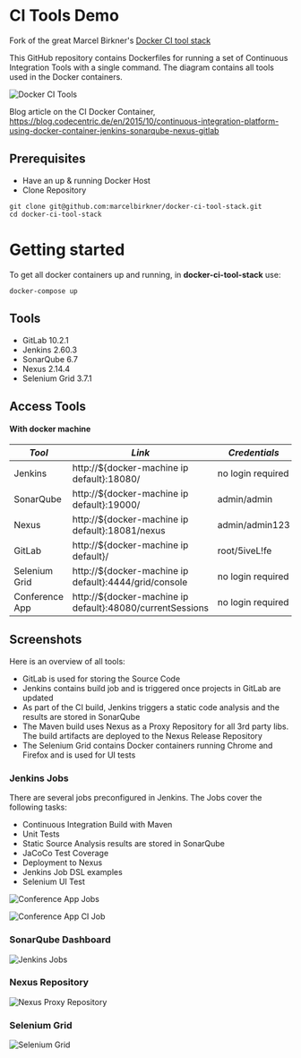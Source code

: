 # CI Tools Demo

Fork of the great Marcel Birkner's [Docker CI tool stack](https://github.com/marcelbirkner/docker-ci-tool-stack)

This GitHub repository contains Dockerfiles for running a set of Continuous Integration Tools with a single command. The diagram contains all tools used in the Docker containers.

![Docker CI Tools](screenshots/docker-ci-tools.png)

Blog article on the CI Docker Container, https://blog.codecentric.de/en/2015/10/continuous-integration-platform-using-docker-container-jenkins-sonarqube-nexus-gitlab

## Prerequisites

- Have an up & running Docker Host
- Clone Repository
```
git clone git@github.com:marcelbirkner/docker-ci-tool-stack.git
cd docker-ci-tool-stack
```


# Getting started

To get all docker containers up and running, in __docker-ci-tool-stack__ use:

```
docker-compose up
```

## Tools

- GitLab 10.2.1
- Jenkins 2.60.3
- SonarQube 6.7
- Nexus 2.14.4
- Selenium Grid 3.7.1

## Access Tools

#### With docker machine

| *Tool* | *Link* | *Credentials* |
| ------------- | ------------- | ------------- |
| Jenkins | http://${docker-machine ip default}:18080/ | no login required |
| SonarQube | http://${docker-machine ip default}:19000/ | admin/admin |
| Nexus | http://${docker-machine ip default}:18081/nexus | admin/admin123 |
| GitLab | http://${docker-machine ip default}/ | root/5iveL!fe |
| Selenium Grid | http://${docker-machine ip default}:4444/grid/console | no login required |
| Conference App | http://${docker-machine ip default}:48080/currentSessions | no login required |

## Screenshots

Here is an overview of all tools:

- GitLab is used for storing the Source Code
- Jenkins contains build job and is triggered once projects in GitLab are updated
- As part of the CI build, Jenkins triggers a static code analysis and the results are stored in SonarQube
- The Maven build uses Nexus as a Proxy Repository for all 3rd party libs. The build artifacts are deployed to the Nexus Release Repository
- The Selenium Grid contains Docker containers running Chrome and Firefox and is used for UI tests

### Jenkins Jobs

There are several jobs preconfigured in Jenkins.
The Jobs cover the following tasks:

- Continuous Integration Build with Maven
- Unit Tests
- Static Source Analysis results are stored in SonarQube
- JaCoCo Test Coverage
- Deployment to Nexus
- Jenkins Job DSL examples
- Selenium UI Test

![Conference App Jobs](screenshots/jenkins-jobs-1.png)

![Conference App CI Job](screenshots/jenkins-jobs-2-conference-app-ci.png)

### SonarQube Dashboard

![Jenkins Jobs](screenshots/sonar-analysis-conference-app.png)

### Nexus Repository

![Nexus Proxy Repository](screenshots/nexus.png)

### Selenium Grid

![Selenium Grid](screenshots/selenium-grid.png)
